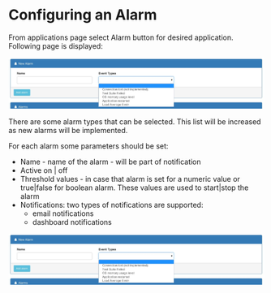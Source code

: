 # Configuring an Alarm

From applications page select Alarm button for desired application. Following page is displayed:

![Add alarm](./img/configure-alarm.jpeg)

There are some alarm types that can be selected. This list will be increased as new alarms will be implemented.

For each alarm some parameters should be set:
* Name - name of the alarm - will be part of notification
* Active on | off
* Threshold values - in case that alarm is set for a numeric value or true|false for boolean alarm. These values are used to start|stop the alarm
* Notifications: two types of notifications are supported:
  * email notifications
  * dashboard notifications


![Edit alarm](./img/configure-alarm.jpeg)
